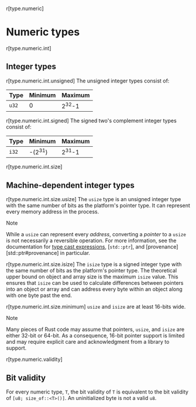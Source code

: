 r[type.numeric]
# Numeric types

r[type.numeric.int]
## Integer types

r[type.numeric.int.unsigned]
The unsigned integer types consist of:

Type   | Minimum | Maximum
-------|---------|-------------------
`u32`  | 0       | 2<sup>32</sup>-1

r[type.numeric.int.signed]
The signed two's complement integer types consist of:

Type   | Minimum            | Maximum
-------|--------------------|-------------------
`i32`  | -(2<sup>31</sup>)  | 2<sup>31</sup>-1

r[type.numeric.int.size]
## Machine-dependent integer types

r[type.numeric.int.size.usize]
The `usize` type is an unsigned integer type with the same number of bits as the
platform's pointer type. It can represent every memory address in the process.

> [!NOTE]
> While a `usize` can represent every *address*, converting a *pointer* to a `usize` is not necessarily a reversible operation.
> For more information, see the documentation for [type cast expressions], [`std::ptr`], and [provenance][std::ptr#provenance] in particular.

r[type.numeric.int.size.isize]
The `isize` type is a signed integer type with the same number of bits as the
platform's pointer type. The theoretical upper bound on object and array size
is the maximum `isize` value. This ensures that `isize` can be used to calculate
differences between pointers into an object or array and can address every byte
within an object along with one byte past the end.

r[type.numeric.int.size.minimum]
`usize` and `isize` are at least 16-bits wide.

> [!NOTE]
> Many pieces of Rust code may assume that pointers, `usize`, and `isize` are either 32-bit or 64-bit. As a consequence, 16-bit pointer support is limited and may require explicit care and acknowledgment from a library to support.

r[type.numeric.validity]
## Bit validity

For every numeric type, `T`, the bit validity of `T` is equivalent to the bit
validity of `[u8; size_of::<T>()]`. An uninitialized byte is not a valid `u8`.

[type cast expressions]: ../expressions/operator-expr.md#type-cast-expressions
